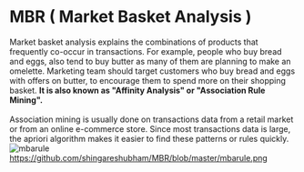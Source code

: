 # MBR ( Market Basket Analysis )
Market basket analysis explains the combinations of products that frequently co-occur in transactions. For example, people who buy bread and eggs, also tend to buy butter as many of them are planning to make an omelette. Marketing team should target customers who buy bread and eggs with offers on butter, to encourage them to spend more on their shopping basket.
<b>It is also known as "Affinity Analysis" or "Association Rule Mining".</b>
</br></br>
Association mining is usually done on transactions data from a retail market or from an online e-commerce store. Since most transactions data is large, the apriori algorithm makes it easier to find these patterns or rules quickly.
![mbarule](https://user-images.githubusercontent.com/22189554/35472864-2191fffe-039d-11e8-9a60-f6dbfb39c892.png)
https://github.com/shingareshubham/MBR/blob/master/mbarule.png
